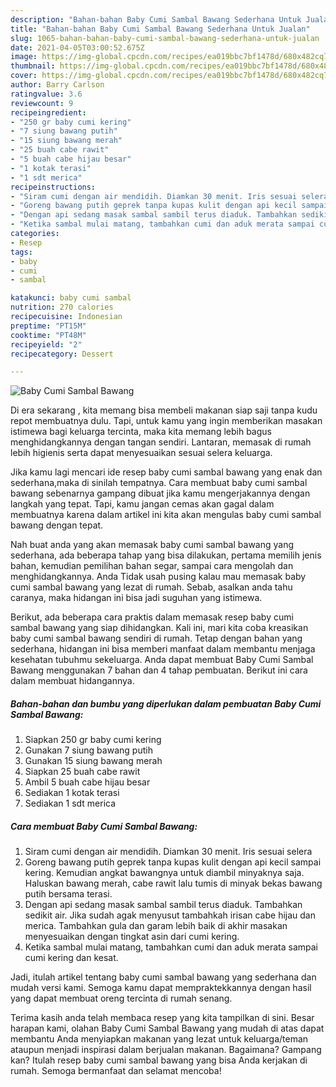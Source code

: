 ```yaml
---
description: "Bahan-bahan Baby Cumi Sambal Bawang Sederhana Untuk Jualan"
title: "Bahan-bahan Baby Cumi Sambal Bawang Sederhana Untuk Jualan"
slug: 1065-bahan-bahan-baby-cumi-sambal-bawang-sederhana-untuk-jualan
date: 2021-04-05T03:00:52.675Z
image: https://img-global.cpcdn.com/recipes/ea019bbc7bf1478d/680x482cq70/baby-cumi-sambal-bawang-foto-resep-utama.jpg
thumbnail: https://img-global.cpcdn.com/recipes/ea019bbc7bf1478d/680x482cq70/baby-cumi-sambal-bawang-foto-resep-utama.jpg
cover: https://img-global.cpcdn.com/recipes/ea019bbc7bf1478d/680x482cq70/baby-cumi-sambal-bawang-foto-resep-utama.jpg
author: Barry Carlson
ratingvalue: 3.6
reviewcount: 9
recipeingredient:
- "250 gr baby cumi kering"
- "7 siung bawang putih"
- "15 siung bawang merah"
- "25 buah cabe rawit"
- "5 buah cabe hijau besar"
- "1 kotak terasi"
- "1 sdt merica"
recipeinstructions:
- "Siram cumi dengan air mendidih. Diamkan 30 menit. Iris sesuai selera"
- "Goreng bawang putih geprek tanpa kupas kulit dengan api kecil sampai kering. Kemudian angkat bawangnya untuk diambil minyaknya saja. Haluskan bawang merah, cabe rawit lalu tumis di minyak bekas bawang putih bersama terasi."
- "Dengan api sedang masak sambal sambil terus diaduk. Tambahkan sedikit air. Jika sudah agak menyusut tambahkah irisan cabe hijau dan merica. Tambahkan gula dan garam lebih baik di akhir masakan menyesuaikan dengan tingkat asin dari cumi kering."
- "Ketika sambal mulai matang, tambahkan cumi dan aduk merata sampai cumi kering dan kesat."
categories:
- Resep
tags:
- baby
- cumi
- sambal

katakunci: baby cumi sambal 
nutrition: 270 calories
recipecuisine: Indonesian
preptime: "PT15M"
cooktime: "PT48M"
recipeyield: "2"
recipecategory: Dessert

---
```



![Baby Cumi Sambal Bawang](https://img-global.cpcdn.com/recipes/ea019bbc7bf1478d/680x482cq70/baby-cumi-sambal-bawang-foto-resep-utama.jpg)

Di era  sekarang , kita memang bisa membeli makanan siap saji tanpa kudu repot membuatnya dulu. Tapi, untuk kamu yang ingin memberikan masakan istimewa bagi keluarga tercinta, maka kita memang lebih bagus menghidangkannya dengan tangan sendiri. Lantaran, memasak di rumah lebih higienis serta dapat menyesuaikan sesuai selera keluarga.

Jika kamu lagi mencari ide resep baby cumi sambal bawang yang enak dan sederhana,maka di sinilah tempatnya. Cara membuat baby cumi sambal bawang  sebenarnya gampang dibuat jika kamu mengerjakannya dengan langkah yang tepat. Tapi, kamu jangan cemas akan gagal dalam membuatnya 
karena dalam artikel ini kita akan mengulas baby cumi sambal bawang dengan tepat.  



Nah buat anda yang akan memasak baby cumi sambal bawang yang sederhana, ada beberapa tahap yang bisa dilakukan, pertama memilih jenis bahan, kemudian pemilihan bahan segar, sampai cara mengolah dan menghidangkannya. Anda Tidak usah pusing kalau mau memasak baby cumi sambal bawang yang lezat di rumah. Sebab, asalkan anda  tahu caranya, maka hidangan ini bisa jadi suguhan yang istimewa.

Berikut, ada beberapa cara praktis  dalam memasak resep baby cumi sambal bawang yang siap dihidangkan. Kali ini, mari kita coba kreasikan baby cumi sambal bawang sendiri di rumah. Tetap dengan bahan yang sederhana, hidangan ini bisa memberi manfaat dalam membantu menjaga kesehatan tubuhmu sekeluarga. Anda dapat membuat Baby Cumi Sambal Bawang menggunakan 7 bahan dan 4 tahap pembuatan. Berikut ini cara dalam membuat hidangannya.

<!--inarticleads1-->

##### Bahan-bahan dan bumbu yang diperlukan dalam pembuatan Baby Cumi Sambal Bawang:

1. Siapkan 250 gr baby cumi kering
1. Gunakan 7 siung bawang putih
1. Gunakan 15 siung bawang merah
1. Siapkan 25 buah cabe rawit
1. Ambil 5 buah cabe hijau besar
1. Sediakan 1 kotak terasi
1. Sediakan 1 sdt merica




<!--inarticleads2-->

##### Cara membuat Baby Cumi Sambal Bawang:

1. Siram cumi dengan air mendidih. Diamkan 30 menit. Iris sesuai selera
1. Goreng bawang putih geprek tanpa kupas kulit dengan api kecil sampai kering. Kemudian angkat bawangnya untuk diambil minyaknya saja. Haluskan bawang merah, cabe rawit lalu tumis di minyak bekas bawang putih bersama terasi.
1. Dengan api sedang masak sambal sambil terus diaduk. Tambahkan sedikit air. Jika sudah agak menyusut tambahkah irisan cabe hijau dan merica. Tambahkan gula dan garam lebih baik di akhir masakan menyesuaikan dengan tingkat asin dari cumi kering.
1. Ketika sambal mulai matang, tambahkan cumi dan aduk merata sampai cumi kering dan kesat.




Jadi, itulah artikel tentang  baby cumi sambal bawang  yang sederhana dan mudah versi kami. Semoga kamu dapat mempraktekkannya dengan hasil yang dapat membuat oreng tercinta di rumah senang. 

Terima kasih anda telah membaca resep yang kita tampilkan di sini. Besar harapan kami, olahan  Baby Cumi Sambal Bawang yang mudah di atas dapat membantu Anda menyiapkan makanan yang lezat untuk keluarga/teman ataupun menjadi inspirasi dalam berjualan makanan. Bagaimana? Gampang kan? Itulah resep baby cumi sambal bawang yang bisa Anda kerjakan di rumah. Semoga bermanfaat dan selamat mencoba!

